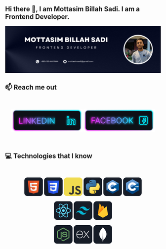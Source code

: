 ## Hi there 👋, I am Mottasim Billah Sadi. I am a Frontend Developer.

<a href="https://www.facebook.com/mottasim.sadi">
<img src="https://github.com/mottasimsadi/mottasimsadi/blob/main/Images/Banner.png" />
</a>

## :mailbox: Reach me out

<br />

[<p align="center"><img height="75" src="https://github.com/mottasimsadi/mottasimsadi/blob/main/Images/Icons/Linkedin.png">](https://www.linkedin.com/in/mottasimsadi/) [<img height="75" src="https://github.com/mottasimsadi/mottasimsadi/blob/main/Images/Icons/Facebook.png">](https://www.facebook.com/mottasim.sadi/) </p>

<br />

## :computer: Technologies that I know

<br>
<p align="center">
<img src="https://github.com/mottasimsadi/mottasimsadi/blob/main/Images/Icons/HTML.png"/>
<img src="https://github.com/mottasimsadi/mottasimsadi/blob/main/Images/Icons/css.png"/>
<img src="https://github.com/mottasimsadi/mottasimsadi/blob/main/Images/Icons/JavaScript.png"/>
<img src="https://github.com/mottasimsadi/mottasimsadi/blob/main/Images/Icons/python.png"/>
<img src="https://github.com/mottasimsadi/mottasimsadi/blob/main/Images/Icons/c.png"/>
<img src="https://github.com/mottasimsadi/mottasimsadi/blob/main/Images/Icons/cpp.png"/>
</p>
<p align="center">
<img src="https://github.com/mottasimsadi/mottasimsadi/blob/main/Images/Icons/react.png"/>
<img src="https://github.com/mottasimsadi/mottasimsadi/blob/main/Images/Icons/tailwind.png"/>
<img src="https://github.com/mottasimsadi/mottasimsadi/blob/main/Images/Icons/firebase.png"/>
</p>
<p align="center">
<img src="https://github.com/mottasimsadi/mottasimsadi/blob/main/Images/Icons/node.png"/>
<img src="https://github.com/mottasimsadi/mottasimsadi/blob/main/Images/Icons/express.png"/>
<img src="https://github.com/mottasimsadi/mottasimsadi/blob/main/Images/Icons/mongo.png"/>
</p><br/>


<!--
**mottasimsadi/mottasimsadi** is a ✨ _special_ ✨ repository because its `README.md` (this file) appears on your GitHub profile.

Here are some ideas to get you started:

- 🔭 I’m currently working on ...
- 🌱 I’m currently learning ...
- 👯 I’m looking to collaborate on ...
- 🤔 I’m looking for help with ...
- 💬 Ask me about ...
- 📫 How to reach me: ...
- 😄 Pronouns: ...
- ⚡ Fun fact: ...
-->
